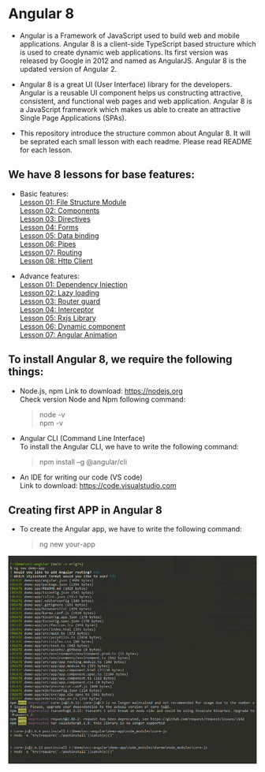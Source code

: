# Angular 8

- Angular is a Framework of JavaScript used to build web and mobile applications. Angular 8 is a client-side TypeScript based structure which is used to create dynamic web applications. Its first version was released by Google in 2012 and named as AngularJS. Angular 8 is the updated version of Angular 2.

- Angular 8 is a great UI (User Interface) library for the developers. Angular is a reusable UI component helps us constructing attractive, consistent, and functional web pages and web application. Angular 8 is a JavaScript framework which makes us able to create an attractive Single Page Applications (SPAs).

- This repository introduce the structure common about Angular 8. It will be seprated each small lesson with each readme. Please read README for each lesson.

## We have 8 lessons for base features:

- Basic features:  
[Lesson 01: File Structure Module](./Lessons/Lesson1)  
[Lesson 02: Components](./Lessons/Lesson2)  
[Lesson 03: Directives](./Lessons/Lesson3)  
[Lesson 04: Forms](./Lessons/Lesson4)  
[Lesson 05: Data binding](./Lessons/Lesson5)  
[Lesson 06: Pipes](./Lessons/Lesson6)  
[Lesson 07: Routing](./Lessons/Lesson7)  
[Lesson 08: Http Client](./Lessons/Lesson8)

- Advance features:  
[Lesson 01: Dependency Injection](./Advance/Lesson1)  
[Lesson 02: Lazy loading](./Advance/Lesson2)  
[Lesson 03: Router guard](./Advance/Lesson3)  
[Lesson 04: Interceptor](./Advance/Lesson4)  
[Lesson 05: Rxjs Library](./Advance/Lesson5)  
[Lesson 06: Dynamic component](./Advance/Lesson6)  
[Lesson 07: Angular Animation](./Advance/Lesson7)  

## To install Angular 8, we require the following things:

- Node.js, npm
  Link to download: https://nodejs.org  
  Check version Node and Npm following command:
  > node -v  
  > npm -v
- Angular CLI (Command Line Interface)  
   To install the Angular CLI, we have to write the following command:
  > npm install –g @angular/cli
- An IDE for writing our code (VS code)  
  Link to download: https://code.visualstudio.com

## Creating first APP in Angular 8

- To create the Angular app, we have to write the following command:
  > ng new your-app

![](./assets/create-new-app.png?raw=true "Creating APP")
